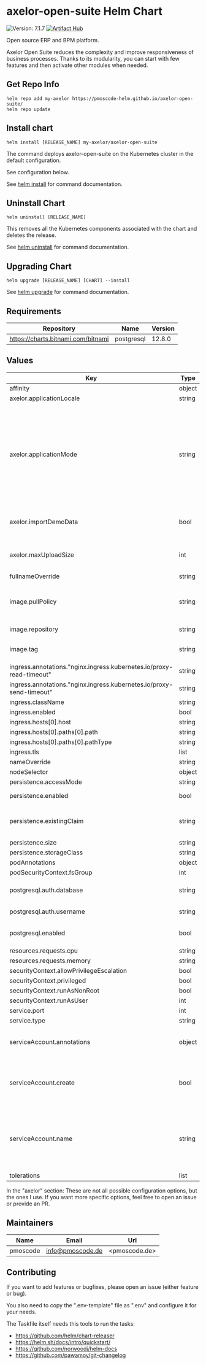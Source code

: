 # axelor-open-suite Helm Chart
![Version: 7.1.7](https://img.shields.io/badge/Version-7.1.7-informational?style=flat-square)
[![Artifact Hub](https://img.shields.io/endpoint?url=https://artifacthub.io/badge/repository/axelor-open-suite)](https://artifacthub.io/packages/search?repo=axelor-open-suite)

Open source ERP and BPM platform.

Axelor Open Suite reduces the complexity and improve responsiveness of business processes.
Thanks to its modularity, you can start with few features and then activate other modules when needed.

## Get Repo Info

    helm repo add my-axelor https://pmoscode-helm.github.io/axelor-open-suite/
    helm repo update

## Install chart

    helm install [RELEASE_NAME] my-axelor/axelor-open-suite

The command deploys axelor-open-suite on the Kubernetes cluster in the default configuration.

See configuration below.

See [helm install](https://helm.sh/docs/helm/helm_install/) for command documentation.

## Uninstall Chart

    helm uninstall [RELEASE_NAME]

This removes all the Kubernetes components associated with the chart and deletes the release.

See [helm uninstall](https://helm.sh/docs/helm/helm_uninstall/) for command documentation.

## Upgrading Chart

    helm upgrade [RELEASE_NAME] [CHART] --install

See [helm upgrade](https://helm.sh/docs/helm/helm_upgrade/) for command documentation.

## Requirements

| Repository | Name | Version |
|------------|------|---------|
| https://charts.bitnami.com/bitnami | postgresql | 12.8.0 |

## Values

| Key | Type | Default | Description |
|-----|------|---------|-------------|
| affinity | object | `{}` |  |
| axelor.applicationLocale | string | `"de_DE"` | Apps locale |
| axelor.applicationMode | string | `"dev"` | Axelor's current app environment - dev or prod (NOTE. On "prod" the "admin" account is disabled and has to enabled in the database...) |
| axelor.importDemoData | bool | `true` | Should demo data be imported? |
| axelor.maxUploadSize | int | `100` | Max upload size in requests in MB |
| fullnameOverride | string | `""` |  |
| image.pullPolicy | string | `"IfNotPresent"` | PullPolicy (change to "Always" when using "latest") |
| image.repository | string | `"pmoscode/axelor-open-suite"` | base image |
| image.tag | string | `""` | If not set, uses chart appVersion |
| ingress.annotations."nginx.ingress.kubernetes.io/proxy-read-timeout" | string | `"1800"` |  |
| ingress.annotations."nginx.ingress.kubernetes.io/proxy-send-timeout" | string | `"1800"` |  |
| ingress.className | string | `""` |  |
| ingress.enabled | bool | `false` |  |
| ingress.hosts[0].host | string | `"chart-example.local"` |  |
| ingress.hosts[0].paths[0].path | string | `"/"` |  |
| ingress.hosts[0].paths[0].pathType | string | `"ImplementationSpecific"` |  |
| ingress.tls | list | `[]` |  |
| nameOverride | string | `""` |  |
| nodeSelector | object | `{}` |  |
| persistence.accessMode | string | `"ReadWriteOnce"` |  |
| persistence.enabled | bool | `false` | Enable persistence |
| persistence.existingClaim | string | `""` | Use, when you have an existing PVC |
| persistence.size | string | `"50Gi"` |  |
| persistence.storageClass | string | `""` |  |
| podAnnotations | object | `{}` |  |
| podSecurityContext.fsGroup | int | `1001` |  |
| postgresql.auth.database | string | `"axelor"` | Default database to use |
| postgresql.auth.username | string | `"axelor"` | Default db user |
| postgresql.enabled | bool | `true` | Build in postgresql db |
| resources.requests.cpu | string | `"300m"` |  |
| resources.requests.memory | string | `"512Mi"` |  |
| securityContext.allowPrivilegeEscalation | bool | `false` |  |
| securityContext.privileged | bool | `false` |  |
| securityContext.runAsNonRoot | bool | `true` |  |
| securityContext.runAsUser | int | `1001` |  |
| service.port | int | `80` |  |
| service.type | string | `"ClusterIP"` |  |
| serviceAccount.annotations | object | `{}` | Annotations to add to the service account |
| serviceAccount.create | bool | `true` | Specifies whether a service account should be created |
| serviceAccount.name | string | `""` | If not set and create is true, a name is generated using the fullname template |
| tolerations | list | `[]` |  |

In the "axelor" section: These are not all possible configuration options, but the ones I use. If you want more specific options, feel free to open an issue or provide an PR.

## Maintainers

| Name | Email | Url |
| ---- | ------ | --- |
| pmoscode | <info@pmoscode.de> | <pmoscode.de> |

## Contributing

If you want to add features or bugfixes, please open an issue (either feature or bug).

You also need to copy the ".env-template" file as ".env" and configure it for your needs.

The Taskfile itself needs this tools to run the tasks:
- https://github.com/helm/chart-releaser
- https://helm.sh/docs/intro/quickstart/
- https://github.com/norwoodj/helm-docs
- https://github.com/pawamoy/git-changelog
